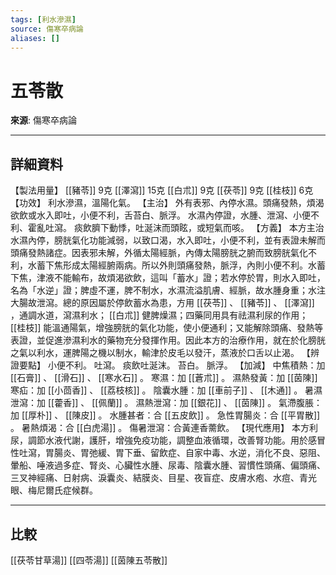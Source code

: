 ```yaml
---
tags: [利水滲濕]
source: 傷寒卒病論
aliases: []
---
```


# 五苓散

**來源**: 傷寒卒病論  

---

## 詳細資料
【製法用量】 [[豬苓]] 9克 [[澤瀉]] 15克 [[白朮]] 9克 [[茯苓]] 9克 [[桂枝]] 6克
【功效】
利水滲濕，溫陽化氣。
【主治】
外有表邪、內停水濕。頭痛發熱，煩渴欲飲或水入即吐，小便不利，舌苔白、脈浮。
水濕內停證，水腫、泄瀉、小便不利、霍亂吐瀉。
痰飲臍下動悸，吐涎沫而頭眩，或短氣而咳。
【方義】
本方主治水濕內停，膀胱氣化功能減弱，以致口渴，水入即吐，小便不利，並有表證未解而頭痛發熱諸症。因表邪未解，外循太陽經脈，內傳太陽膀胱之腑而致膀胱氣化不利，水蓄下焦形成太陽經腑兩病。所以外則頭痛發熱，脈浮，內則小便不利。水蓄下焦，津液不能輸布，故煩渴欲飲，這叫「蓄水」證；若水停於胃，則水入即吐，名為「水逆」證；脾虛不運，脾不制水，水濕流溢肌膚、經脈，故水腫身重；水注大腸故泄瀉。總的原因屬於停飲蓄水為患，方用 [[茯苓]] 、 [[豬苓]] 、 [[澤瀉]] ，通調水道，瀉濕利水； [[白朮]] 健脾燥濕；四藥同用具有祛濕利尿的作用； [[桂枝]] 能溫通陽氣，增強膀胱的氣化功能，使小便通利；又能解除頭痛、發熱等表證，並促進滲濕利水的藥物充分發揮作用。因此本方的治療作用，就在於化膀胱之氣以利水，運脾陽之機以制水，輸津於皮毛以發汗，蒸液於口舌以止渴。
【辨證要點】
小便不利。
吐瀉。
痰飲吐涎沫。
苔白。
脈浮。
【加減】
中焦積熱：加 [[石膏]] 、 [[滑石]] 、 [[寒水石]] 。
寒濕：加 [[蒼朮]] 。
濕熱發黃：加 [[茵陳]] 寒疝：加 [[小茴香]] 、 [[荔枝核]] 。
陰囊水腫：加 [[車前子]] 、 [[木通]] 。
暑濕泄瀉：加 [[藿香]] 、 [[佩蘭]] 。
濕熱泄瀉：加 [[銀花]] 、 [[茵陳]] 。
氣滯腹脹：加 [[厚朴]] 、 [[陳皮]] 。
水腫甚者：合 [[五皮飲]] 。
急性胃腸炎：合 [[平胃散]] 。
暑熱煩渴：合 [[白虎湯]] 。
傷暑泄瀉：合黃連香薷飲。
【現代應用】
本方利尿，調節水液代謝，護肝，增強免疫功能，調整血液循環，改善腎功能。用於感冒性吐瀉，胃腸炎、胃弛緩、胃下垂、留飲症、自家中毒、水逆，消化不良、惡阻、暈船、唾液過多症、腎炎、心臟性水腫、尿毒、陰囊水腫、習慣性頭痛、偏頭痛、三叉神經痛、日射病、淚囊炎、結膜炎、目星、夜盲症、皮膚水疱、水痘、青光眼、梅尼爾氏症候群。

---

## 比較
[[茯苓甘草湯]]
[[四苓湯]]
[[茵陳五苓散]]
